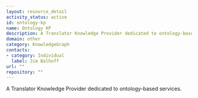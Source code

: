 ```yaml
---
layout: resource_detail
activity_status: active
id: ontology-kp
name: Ontology KP
description: A Translator Knowledge Provider dedicated to ontology-based services.
domain: other
category: KnowledgeGraph
contacts:
- category: Individual
  label: Jim Balhoff
url: ""
repository: ""
---
```


A Translator Knowledge Provider dedicated to ontology-based services.
